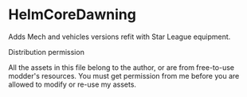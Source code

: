 # HelmCoreDawning
Adds Mech and vehicles versions refit with Star League equipment.

Distribution permission

All the assets in this file belong to the author, or are from free-to-use modder's resources.
You must get permission from me before you are allowed to modify or re-use my assets.
